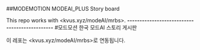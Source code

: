 ##MODEMOTION
MODEAI_PLUS Story board

This repo works with <kvus.xyz/modeAI/mrbs>.
**----------------------------------------------**
#모드모션 한국
모드AI 스토리 게시판

이 레포는 <kvus.xyz/modeAI/mrbs>로 연동됩니다.
